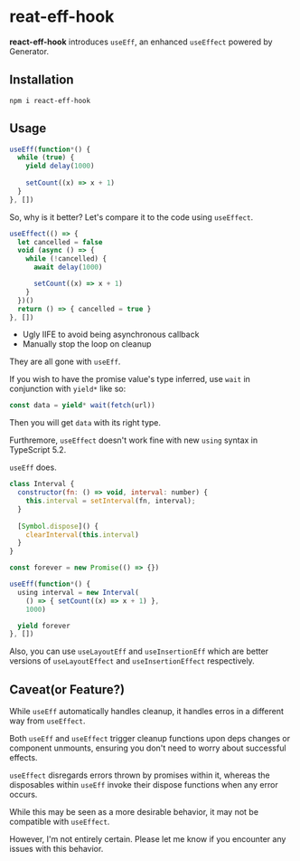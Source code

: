 # reat-eff-hook

**react-eff-hook** introduces `useEff`, an enhanced `useEffect` powered by Generator.

## Installation
```shell
npm i react-eff-hook
```

## Usage
```js
useEff(function*() {
  while (true) {
    yield delay(1000)
    
    setCount((x) => x + 1)
  }
}, [])
```

So, why is it better? Let's compare it to the code using `useEffect`.

```js
useEffect(() => {
  let cancelled = false
  void (async () => {
    while (!cancelled) {
      await delay(1000)

      setCount((x) => x + 1)
    }
  })()
  return () => { cancelled = true }
}, [])
```

- Ugly IIFE to avoid being asynchronous callback
- Manually stop the loop on cleanup

They are all gone with `useEff`.

If you wish to have the promise value's type inferred, use `wait` in conjunction with `yield*` like so:
```js
const data = yield* wait(fetch(url))
```
Then you will get `data` with its right type.

Furthremore, `useEffect` doesn't work fine with new `using` syntax in TypeScript 5.2.

`useEff` does.

```js
class Interval {
  constructor(fn: () => void, interval: number) {
    this.interval = setInterval(fn, interval); 
  }
  
  [Symbol.dispose]() {
    clearInterval(this.interval)
  }
}

const forever = new Promise(() => {})

useEff(function*() {
  using interval = new Interval(
    () => { setCount((x) => x + 1) }, 
    1000)

  yield forever
}, [])
```

Also, you can use `useLayoutEff` and `useInsertionEff` which are better versions of `useLayoutEffect` and `useInsertionEffect` respectively.

## Caveat(or Feature?)
While `useEff` automatically handles cleanup, it handles erros in a different way from `useEffect`.

Both `useEff` and `useEffect` trigger cleanup functions upon deps changes or component unmounts, ensuring you don't need to worry about successful effects. 

`useEffect` disregards errors thrown by promises within it, whereas the disposables within `useEff` invoke their dispose functions when any error occurs. 

While this may be seen as a more desirable behavior, it may not be compatible with `useEffect`.

However, I'm not entirely certain. Please let me know if you encounter any issues with this behavior.
